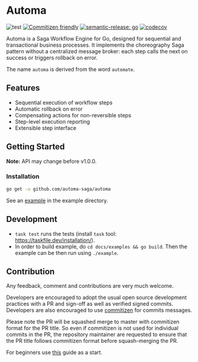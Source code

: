 # Automa
![test](https://github.com/automa-saga/automa/actions/workflows/test.yaml/badge.svg)
[![Commitizen friendly](https://img.shields.io/badge/commitizen-friendly-brightgreen.svg)](http://commitizen.github.io/cz-cli/)
[![semantic-release: go](https://img.shields.io/badge/semantic--release-go?logo=semantic-release)](https://github.com/semantic-release/semantic-release)
[![codecov](https://codecov.io/gh/automa-saga/automa/branch/master/graph/badge.svg?token=DMRN5J6TJW)](https://codecov.io/gh/automa-saga/automa)

Automa is a Saga Workflow Engine for Go, designed for sequential and transactional business processes. It implements the choreography Saga pattern without a centralized message broker: each step calls the next on success or triggers rollback on error.

The name `automa` is derived from the word `automate`.

## Features

- Sequential execution of workflow steps
- Automatic rollback on error
- Compensating actions for non-reversible steps
- Step-level execution reporting
- Extensible step interface

## Getting Started

**Note:** API may change before v1.0.0.

### Installation

```sh
go get -u github.com/automa-saga/automa
```

See an [example](https://github.com/automa-saga/automa/blob/master/docs/example/example.go) in the example directory. 

## Development
 - `task test` runs the tests (install `task` tool: https://taskfile.dev/installation/).
 - In order to build example, do `cd docs/examples && go build`. Then the example can be then run using `./example`.

## Contribution
Any feedback, comment and contributions are very much welcome. 

Developers are encouraged to adopt the usual open source development practices with a PR and sign-off as well as 
verified signed commits. Developers are also encouraged to use [commitizen](https://commitizen-tools.github.io/commitizen/) 
for commits messages.

Please note the PR will be squashed merge to master with commitizen format for the PR title. So even if commitizen is not
used for individual commits in the PR, the repository maintainer are requested to ensure that the PR title follows 
commitizen format before squash-merging the PR.

For beginners use [this](https://github.com/firstcontributions/first-contributions) guide as a start.
